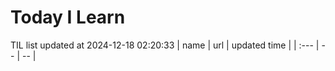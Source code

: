 # Today I Learn 
TIL list updated at 2024-12-18 02:20:33
| name | url | updated time |
| :--- | -- | -- |
